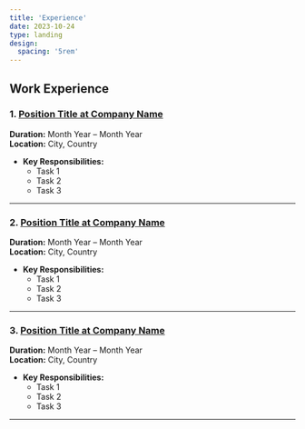 ```yaml
---
title: 'Experience'
date: 2023-10-24
type: landing
design:
  spacing: '5rem'
---
```


## Work Experience

### 1. [Position Title at Company Name](#experience-1)
**Duration:** Month Year – Month Year  
**Location:** City, Country  

- **Key Responsibilities:**
  - Task 1
  - Task 2
  - Task 3

---

### 2. [Position Title at Company Name](#experience-2)
**Duration:** Month Year – Month Year  
**Location:** City, Country  

- **Key Responsibilities:**
  - Task 1
  - Task 2
  - Task 3

---

### 3. [Position Title at Company Name](#experience-3)
**Duration:** Month Year – Month Year  
**Location:** City, Country  

- **Key Responsibilities:**
  - Task 1
  - Task 2
  - Task 3

---



